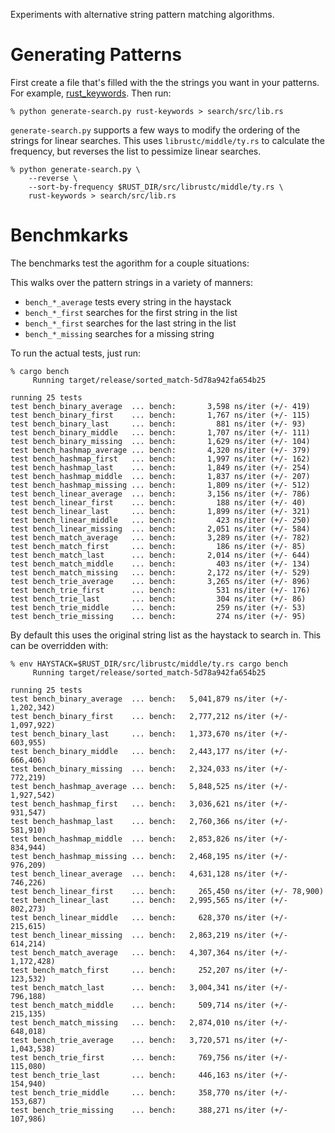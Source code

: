 Experiments with alternative string pattern matching algorithms.

Generating Patterns
===================

First create a file that's filled with the the strings you want in your
patterns. For example,
[rust\_keywords](https://github.com/erickt/sorted_match/blob/master/rust_keywords).
Then run:

```
% python generate-search.py rust-keywords > search/src/lib.rs
```

`generate-search.py` supports a few ways to modify the ordering of the strings
for linear searches. This uses `librustc/middle/ty.rs` to calculate the
frequency, but reverses the list to pessimize linear searches.

```
% python generate-search.py \
	--reverse \
	--sort-by-frequency $RUST_DIR/src/librustc/middle/ty.rs \
	rust-keywords > search/src/lib.rs
```

Benchmkarks
===========

The benchmarks test the agorithm for a couple situations:

This walks over the pattern strings in a variety of manners:

* `bench_*_average` tests every string in the haystack
* `bench_*_first` searches for the first string in the list
* `bench_*_first` searches for the last string in the list
* `bench_*_missing` searches for a missing string

To run the actual tests, just run:

```
% cargo bench
     Running target/release/sorted_match-5d78a942fa654b25

running 25 tests
test bench_binary_average  ... bench:       3,598 ns/iter (+/- 419)
test bench_binary_first    ... bench:       1,767 ns/iter (+/- 115)
test bench_binary_last     ... bench:         881 ns/iter (+/- 93)
test bench_binary_middle   ... bench:       1,707 ns/iter (+/- 111)
test bench_binary_missing  ... bench:       1,629 ns/iter (+/- 104)
test bench_hashmap_average ... bench:       4,320 ns/iter (+/- 379)
test bench_hashmap_first   ... bench:       1,997 ns/iter (+/- 162)
test bench_hashmap_last    ... bench:       1,849 ns/iter (+/- 254)
test bench_hashmap_middle  ... bench:       1,837 ns/iter (+/- 207)
test bench_hashmap_missing ... bench:       1,809 ns/iter (+/- 512)
test bench_linear_average  ... bench:       3,156 ns/iter (+/- 786)
test bench_linear_first    ... bench:         188 ns/iter (+/- 40)
test bench_linear_last     ... bench:       1,899 ns/iter (+/- 321)
test bench_linear_middle   ... bench:         423 ns/iter (+/- 250)
test bench_linear_missing  ... bench:       2,051 ns/iter (+/- 584)
test bench_match_average   ... bench:       3,289 ns/iter (+/- 782)
test bench_match_first     ... bench:         186 ns/iter (+/- 85)
test bench_match_last      ... bench:       2,014 ns/iter (+/- 644)
test bench_match_middle    ... bench:         403 ns/iter (+/- 134)
test bench_match_missing   ... bench:       2,172 ns/iter (+/- 529)
test bench_trie_average    ... bench:       3,265 ns/iter (+/- 896)
test bench_trie_first      ... bench:         531 ns/iter (+/- 176)
test bench_trie_last       ... bench:         304 ns/iter (+/- 86)
test bench_trie_middle     ... bench:         259 ns/iter (+/- 53)
test bench_trie_missing    ... bench:         274 ns/iter (+/- 95)
```

By default this uses the original string list as the haystack to search in.
This can be overridden with:

```
% env HAYSTACK=$RUST_DIR/src/librustc/middle/ty.rs cargo bench
     Running target/release/sorted_match-5d78a942fa654b25

running 25 tests
test bench_binary_average  ... bench:   5,041,879 ns/iter (+/- 1,202,342)
test bench_binary_first    ... bench:   2,777,212 ns/iter (+/- 1,097,922)
test bench_binary_last     ... bench:   1,373,670 ns/iter (+/- 603,955)
test bench_binary_middle   ... bench:   2,443,177 ns/iter (+/- 666,406)
test bench_binary_missing  ... bench:   2,324,033 ns/iter (+/- 772,219)
test bench_hashmap_average ... bench:   5,848,525 ns/iter (+/- 1,927,542)
test bench_hashmap_first   ... bench:   3,036,621 ns/iter (+/- 931,547)
test bench_hashmap_last    ... bench:   2,760,366 ns/iter (+/- 581,910)
test bench_hashmap_middle  ... bench:   2,853,826 ns/iter (+/- 834,944)
test bench_hashmap_missing ... bench:   2,468,195 ns/iter (+/- 976,209)
test bench_linear_average  ... bench:   4,631,128 ns/iter (+/- 746,226)
test bench_linear_first    ... bench:     265,450 ns/iter (+/- 78,900)
test bench_linear_last     ... bench:   2,995,565 ns/iter (+/- 802,273)
test bench_linear_middle   ... bench:     628,370 ns/iter (+/- 215,615)
test bench_linear_missing  ... bench:   2,863,219 ns/iter (+/- 614,214)
test bench_match_average   ... bench:   4,307,364 ns/iter (+/- 1,172,428)
test bench_match_first     ... bench:     252,207 ns/iter (+/- 123,532)
test bench_match_last      ... bench:   3,004,341 ns/iter (+/- 796,188)
test bench_match_middle    ... bench:     509,714 ns/iter (+/- 215,135)
test bench_match_missing   ... bench:   2,874,010 ns/iter (+/- 648,018)
test bench_trie_average    ... bench:   3,720,571 ns/iter (+/- 1,043,538)
test bench_trie_first      ... bench:     769,756 ns/iter (+/- 115,080)
test bench_trie_last       ... bench:     446,163 ns/iter (+/- 154,940)
test bench_trie_middle     ... bench:     358,770 ns/iter (+/- 153,687)
test bench_trie_missing    ... bench:     388,271 ns/iter (+/- 107,986)
```
